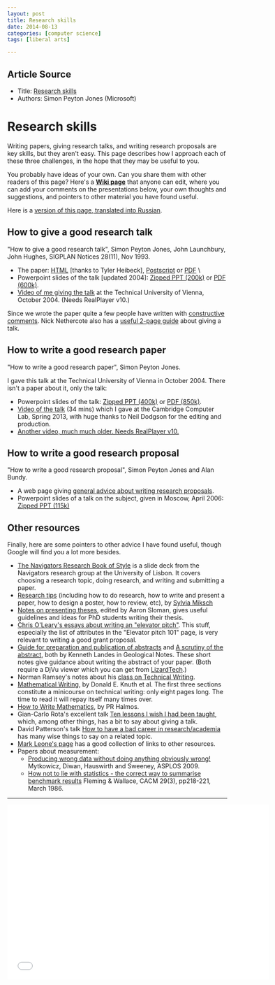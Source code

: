 ```yaml
---
layout: post
title: Research skills
date: 2014-08-13
categories: [computer science]
tags: [liberal arts]

---
```


## Article Source
* Title: [Research skills](http://research.microsoft.com/en-us/um/people/simonpj/papers/giving-a-talk/giving-a-talk.htm)
* Authors: Simon Peyton Jones (Microsoft)

Research skills
===============

Writing papers, giving research talks, and writing research proposals
are key skills, but they aren't easy. This page describes how I approach
each of these three challenges, in the hope that they may be useful to
you.

You probably have ideas of your own. Can you share them with other
readers of this page? Here's a **[Wiki
page](http://haskell.org/haskellwiki/Simonpj/Talk:ResearchSkills)** that
anyone can edit, where you can add your comments on the presentations
below, your own thoughts and suggestions, and pointers to other material
you have found useful.

Here is a [version of this page, translated into
Russian](http://science.eduboard.com/research-skills).

How to give a good research talk
--------------------------------

"How to give a good research talk", Simon Peyton Jones, John Launchbury,
John Hughes, SIGPLAN Notices 28(11), Nov 1993.

-   The paper: [HTML](http://research.microsoft.com/en-us/um/people/simonpj/papers/giving-a-talk/giving-a-talk-html.html) [thanks to Tyler
    Heibeck], [Postscript](http://research.microsoft.com/en-us/um/people/simonpj/papers/giving-a-talk/giving-a-talk.ps.Z) or
    [PDF](http://research.microsoft.com/en-us/um/people/simonpj/papers/giving-a-talk/giving-a-talk.pdf.gz) \
-   Powerpoint slides of the talk [updated 2004]: [Zipped PPT
    (200k)](http://research.microsoft.com/en-us/um/people/simonpj/papers/giving-a-talk/giving-a-talk.zip) or [PDF
    (600k)](http://research.microsoft.com/en-us/um/people/simonpj/papers/giving-a-talk/giving-a-talk-slides.pdf).
-   [Video of me giving the
    talk](http://www.wit.at/events/peyton-jones/giving_a_talk.ram) at
    the Technical University of Vienna, October 2004. (Needs RealPlayer
    v10.)

Since we wrote the paper quite a few people have written with
[constructive comments](http://research.microsoft.com/en-us/um/people/simonpj/papers/giving-a-talk/giving-a-talk-comments.html). Nick Nethercote
also has a [useful 2-page
guide](http://www.valgrind.org/njn/good-talk.html) about giving a talk.

How to write a good research paper
----------------------------------

"How to write a good research paper", Simon Peyton Jones.

I gave this talk at the Technical University of Vienna in October 2004.
There isn't a paper about it, only the talk:

-   Powerpoint slides of the talk: [Zipped PPT
    (400k)](http://research.microsoft.com/en-us/um/people/simonpj/papers/giving-a-talk/writing-a-paper.zip) or [PDF
    (850k)](http://research.microsoft.com/en-us/um/people/simonpj/papers/giving-a-talk/writing-a-paper-slides.pdf).
-   [Video of the talk](http://sms.cam.ac.uk/media/1464870) (34 mins)
    which I gave at the Cambridge Computer Lab, Spring 2013, with huge
    thanks to Neil Dodgson for the editing and production.
-   [Another video, much much older. Needs RealPlayer
    v10.](http://www.wit.at/events/peyton-jones/writing_a_paper.ram)

How to write a good research proposal
-------------------------------------

"How to write a good research proposal", Simon Peyton Jones and Alan
Bundy.

-   A web page giving [general advice about writing research
    proposals](http://research.microsoft.com/en-us/um/people/simonpj/papers/Proposal.html).
-   Powerpoint slides of a talk on the subject, given in Moscow, April
    2006: [Zipped PPT (115k)](http://research.microsoft.com/en-us/um/people/simonpj/papers/giving-a-talk/writing-a-proposal.zip)

Other resources
---------------

Finally, here are some pointers to other advice I have found useful,
though Google will find you a lot more besides.

-   [The Navigators Research Book of
    Style](http://www.navigators.di.fc.ul.pt/wiki/The_Navigators_Research_Book_of_Style)
    is a slide deck from the Navigators research group at the University
    of Lisbon. It covers choosing a research topic, doing research, and
    writing and submitting a paper.
-   [Research tips](http://www.ifs.tuwien.ac.at/~silvia/research-tips/)
    (including how to do research, how to write and present a paper, how
    to design a poster, how to review, etc), by [Sylvia
    Miksch](http://www.ifs.tuwien.ac.at/~silvia/)
-   [Notes on presenting
    theses](http://www.cs.bham.ac.uk/internal/research_students/theses.php),
    edited by Aaron Sloman, gives useful guidelines and ideas for PhD
    students writing their thesis.
-   [Chris O'Leary's essays about writing an "elevator
    pitch"](http://www.elevatorpitchessentials.com). This stuff,
    especially the list of attributes in the "Elevator pitch 101" page,
    is very relevant to writing a good grant proposal.
-   [Guide for preparation and publication of abstracts](prepguide.djvu)
    and [A scrutiny of the abstract](scrutiny.djvu), both by Kenneth
    Landes in Geological Notes. These short notes give guidance about
    writing the abstract of your paper. (Both require a DjVu viewer
    which you can get from [LizardTech](http://www.lizardtech.com).)
-   Norman Ramsey's notes about his [class on Technical
    Writing](http://www.eecs.harvard.edu/~nr/pubs/two-abstract.html).
-   [Mathematical
    Writing](http://tex.loria.fr/typographie/mathwriting.pdf), by Donald
    E. Knuth et al. The first three sections constitute a minicourse on
    technical writing: only eight pages long. The time to read it will
    repay itself many times over.
-   [How to Write
    Mathematics](http://www.stat.rice.edu/~riedi/Halmos.html), by PR
    Halmos.
-   Gian-Carlo Rota's excellent talk [Ten lessons I wish I had been
    taught](http://alumni.media.mit.edu/~cahn/life/gian-carlo-rota-10-lessons.html),
    which, among other things, has a bit to say about giving a talk.
-   David Patterson's talk [How to have a bad career in
    research/academia](http://www.cs.berkeley.edu/~pattrsn/talks/nontech.html)
    has many wise things to say on a related topic.
-   [Mark Leone's
    page](http://www-2.cs.cmu.edu/afs/cs.cmu.edu/user/mleone/web/how-to.html)
    has a good collection of links to other resources.
-   Papers about measurement:
    -   [Producing wrong data without doing anything obviously
        wrong!](http://portal.acm.org/citation.cfm?id=1508244.1508275)
        Mytkowicz, Diwan, Hauswirth and Sweeney, ASPLOS 2009.
    -   [How not to lie with statistics - the correct way to summarise
        benchmark
        results](http://portal.acm.org/citation.cfm?id=5666.5673&coll=GUIDE&dl=GUIDE&CFID=106744944&CFTOKEN=90490737)
        Fleming & Wallace, CACM 29(3), pp218-221, March 1986.

---

<iframe width="600" height="400" src="//www.youtube.com/embed/g3dkRsTqdDA" frameborder="0" allowfullscreen></iframe>

